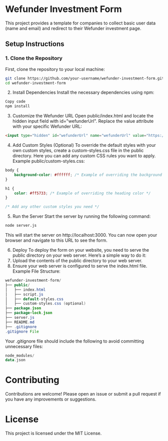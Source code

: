 # Wefunder Investment Form

This project provides a template for companies to collect basic user data (name and email) and redirect to their Wefunder investment page.

## Setup Instructions

### 1. Clone the Repository
First, clone the repository to your local machine:
```bash
git clone https://github.com/your-username/wefunder-investment-form.git
cd wefunder-investment-form
```

2. Install Dependencies
Install the necessary dependencies using npm:
```bash
Copy code
npm install
```

3. Customize the Wefunder URL
Open public/index.html and locate the hidden input field with id="wefunderUrl". Replace the value attribute with your specific Wefunder URL:
```html
<input type="hidden" id="wefunderUrl" name="wefunderUrl" value="https://wefunder.com/your-company">
```

4. Add Custom Styles (Optional)
To override the default styles with your own custom styles, create a custom-styles.css file in the public directory. Here you can add any custom CSS rules you want to apply.
Example public/custom-styles.css:
```css
body {
    background-color: #ffffff; /* Example of overriding the background color */
}

h1 {
    color: #ff5733; /* Example of overriding the heading color */
}

/* Add any other custom styles you need */
```

5. Run the Server
Start the server by running the following command:

```bash
node server.js
```
This will start the server on http://localhost:3000. You can now open your browser and navigate to this URL to see the form.

6. Deploy
To deploy the form on your website, you need to serve the public directory on your web server. Here’s a simple way to do it:
  1. Upload the contents of the public directory to your web server.
  2. Ensure your web server is configured to serve the index.html file.
Example File Structure:
```java
wefunder-investment-form/
├── public/
│   ├── index.html
│   ├── script.js
│   ├── default-styles.css
│   ├── custom-styles.css (optional)
├── package.json
├── package-lock.json
├── server.js
├── README.md
├── .gitignore
.gitignore File
```
Your .gitignore file should include the following to avoid committing unnecessary files:
```kotlin
node_modules/
data.json
```

# Contributing
Contributions are welcome! Please open an issue or submit a pull request if you have any improvements or suggestions.

# License
This project is licensed under the MIT License.
